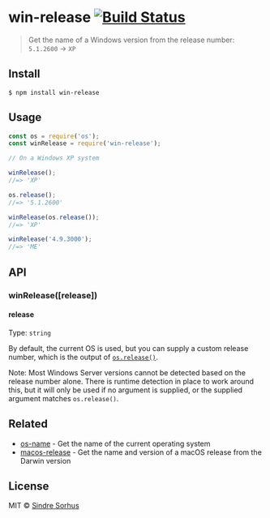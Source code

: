 # win-release [![Build Status](https://travis-ci.org/sindresorhus/win-release.svg?branch=master)](https://travis-ci.org/sindresorhus/win-release)

> Get the name of a Windows version from the release number: `5.1.2600` → `XP`


## Install

```
$ npm install win-release
```


## Usage

```js
const os = require('os');
const winRelease = require('win-release');

// On a Windows XP system

winRelease();
//=> 'XP'

os.release();
//=> '5.1.2600'

winRelease(os.release());
//=> 'XP'

winRelease('4.9.3000');
//=> 'ME'
```


## API

### winRelease([release])

#### release

Type: `string`

By default, the current OS is used, but you can supply a custom release number, which is the output of [`os.release()`](https://nodejs.org/api/os.html#os_os_release).

Note: Most Windows Server versions cannot be detected based on the release number alone. There is runtime detection in place to work around this, but it will only be used if no argument is supplied, or the supplied argument matches `os.release()`.


## Related

- [os-name](https://github.com/sindresorhus/os-name) - Get the name of the current operating system
- [macos-release](https://github.com/sindresorhus/macos-release) - Get the name and version of a macOS release from the Darwin version


## License

MIT © [Sindre Sorhus](https://sindresorhus.com)
